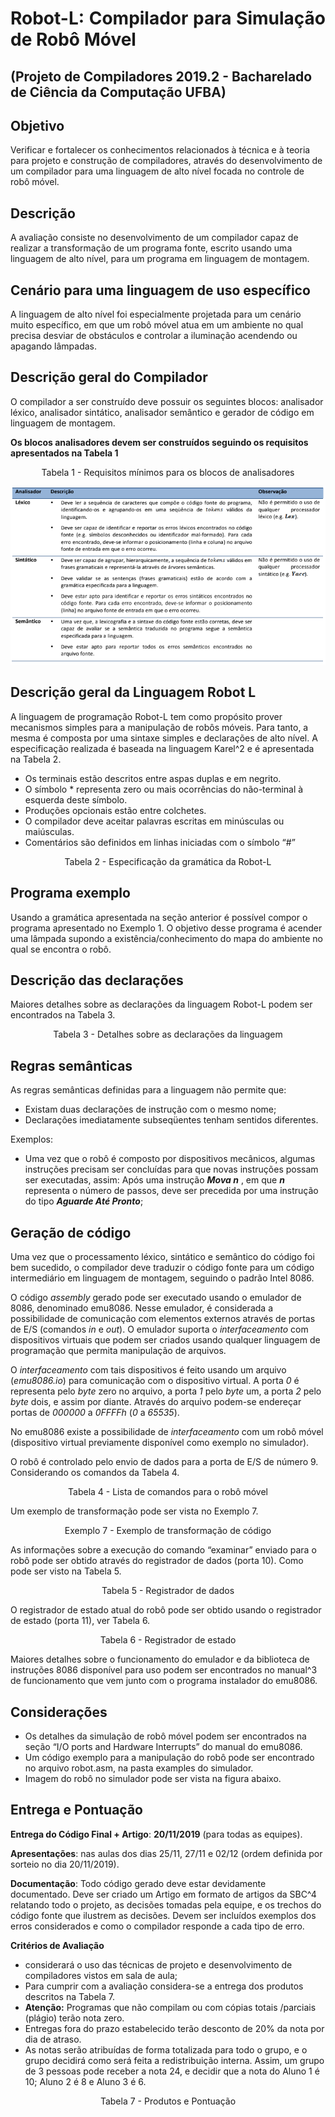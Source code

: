 # <div style="text-align: justify"> Robot-L: Compilador para Simulação de Robô Móvel </div>  
## (Projeto de Compiladores 2019.2 - Bacharelado de Ciência da Computação UFBA)

## Objetivo

Verificar e fortalecer os conhecimentos relacionados à técnica e à teoria para projeto e construção de compiladores, através do desenvolvimento de um compilador para uma linguagem de alto nível focada no controle de robô móvel.

## Descrição

A avaliação consiste no desenvolvimento de um compilador capaz de realizar a transformação de um programa fonte, escrito usando uma linguagem de alto nível, para um programa em linguagem de montagem.

## Cenário para uma linguagem de uso específico

A linguagem de alto nível foi especialmente projetada para um cenário muito específico, em que um robô móvel atua em um ambiente no qual precisa desviar de obstáculos e controlar a iluminação acendendo ou apagando lâmpadas.

## Descrição geral do Compilador

O compilador a ser construído deve possuir os seguintes blocos: analisador léxico, analisador sintático, analisador semântico e gerador de código em linguagem de montagem.

**Os blocos analisadores devem ser construídos seguindo os requisitos apresentados na Tabela 1**

<p align="center"> Tabela 1 - Requisitos mínimos para os blocos de analisadores </p>

<p align="center"><img src="imgs/Tabela1.png?raw=true" alt="Tabela 1 - Requisitos mínimos para os blocos de analisadores" title="Tabela 1 - Requisitos mínimos para os blocos de analisadores"><br></p>

## Descrição geral da Linguagem Robot L

A linguagem de programação Robot-L tem como propósito prover mecanismos simples para a manipulação de robôs móveis. Para tanto, a mesma é composta por uma sintaxe simples e declarações de alto nível. A especificação realizada é baseada na linguagem Karel^2 e é apresentada na Tabela 2.

- Os terminais estão descritos entre aspas duplas e em negrito.
- O símbolo * representa zero ou mais ocorrências do não-terminal à esquerda deste símbolo.
- Produções opcionais estão entre colchetes.
- O compilador deve aceitar palavras escritas em minúsculas ou maiúsculas.
- Comentários são definidos em linhas iniciadas com o símbolo “#”

<div style="text-align: center"> Tabela 2 - Especificação da gramática da Robot-L </div>

## Programa exemplo

Usando a gramática apresentada na seção anterior é possível compor o programa apresentado no Exemplo 1. O objetivo desse programa é acender uma lâmpada supondo a existência/conhecimento do mapa do ambiente no qual se encontra o robô.

## Descrição das declarações

Maiores detalhes sobre as declarações da linguagem Robot-L podem ser encontrados na Tabela 3.

<div style="text-align: center"> Tabela 3 - Detalhes sobre as declarações da linguagem </div>

## Regras semânticas

As regras semânticas definidas para a linguagem não permite que:

- Existam duas declarações de instrução com o mesmo nome;
- Declarações imediatamente subseqüentes tenham sentidos diferentes.

Exemplos:

- Uma vez que o robô é composto por dispositivos mecânicos, algumas instruções precisam ser concluídas para que novas instruções possam ser executadas, assim:
Após uma instrução ***Mova n*** , em que ***n*** representa o número de passos, deve ser precedida por uma instrução do tipo ***Aguarde Até Pronto***;

## Geração de código

Uma vez que o processamento léxico, sintático e semântico do código foi bem sucedido, o compilador deve traduzir o código fonte para um código intermediário em linguagem de montagem, seguindo o padrão Intel 8086.

O código *assembly* gerado pode ser executado usando o emulador de 8086, denominado emu8086. Nesse emulador, é considerada a possibilidade de comunicação com elementos externos através de portas de E/S (comandos *in* e *out*). O emulador suporta o *interfaceamento* com dispositivos virtuais que podem ser criados usando qualquer linguagem de programação que permita manipulação de arquivos.

O *interfaceamento* com tais dispositivos é feito usando um arquivo (*emu8086.io*) para comunicação com o dispositivo virtual. A
porta *0* é representa pelo *byte* zero no arquivo, a porta *1* pelo *byte* um, a porta *2* pelo *byte* dois, e assim por diante. Através do
arquivo podem-se endereçar portas de *000000* a *0FFFFh* (*0* a *65535*).

No emu8086 existe a possibilidade de *interfaceamento* com um robô móvel (dispositivo virtual previamente disponível como exemplo no simulador).

O robô é controlado pelo envio de dados para a porta de E/S de número 9. Considerando os comandos da Tabela 4.

<div style="text-align: center"> Tabela 4 - Lista de comandos para o robô móvel </div>
 
Um exemplo de transformação pode ser vista no Exemplo 7.

<div style="text-align: center"> Exemplo 7 - Exemplo de transformação de código </div>

As informações sobre a execução do comando “examinar” enviado para o robô pode ser obtido através do registrador de dados (porta 10). Como pode ser visto na Tabela 5.

<div style="text-align: center"> Tabela 5 - Registrador de dados </div>

O registrador de estado atual do robô pode ser obtido usando o registrador de estado (porta 11), ver Tabela 6.

<div style="text-align: center"> Tabela 6 - Registrador de estado </div>

Maiores detalhes sobre o funcionamento do emulador e da biblioteca de instruções 8086 disponível para uso podem ser encontrados no manual^3 de funcionamento que vem junto com o programa instalador do emu8086.

## Considerações

- Os detalhes da simulação de robô móvel podem ser encontrados na seção “I/O ports and Hardware Interrupts” do manual do emu8086.
- Um código exemplo para a manipulação do robô pode ser encontrado no arquivo robot.asm, na pasta examples do simulador.
- Imagem do robô no simulador pode ser vista na figura abaixo.

## Entrega e Pontuação

**Entrega do Código Final + Artigo**: **20/11/2019** (para todas as equipes).


**Apresentações**: nas aulas dos dias 25/11, 27/11 e 02/12 (ordem definida por sorteio no dia 20/11/2019).


**Documentação**: Todo código gerado deve estar devidamente documentado. Deve ser criado um Artigo em formato de artigos da SBC^4 relatando todo o projeto, as decisões tomadas pela equipe, e os trechos do código fonte que ilustrem as decisões. Devem ser incluídos exemplos dos erros considerados e como o compilador responde a cada tipo de erro.


**Critérios de Avaliação**


- considerará o uso das técnicas de projeto e desenvolvimento de compiladores vistos em sala de aula;
- Para cumprir com a avaliação considera-se a entrega dos produtos descritos na Tabela 7.
- **Atenção:** Programas que não compilam ou com cópias totais /parciais (plágio) terão nota zero.
- Entregas fora do prazo estabelecido terão desconto de 20% da nota por dia de atraso.
- As notas serão atribuídas de forma totalizada para todo o grupo, e o grupo decidirá como será feita a redistribuição interna.
Assim, um grupo de 3 pessoas pode receber a nota 24, e decidir que a nota do Aluno 1 é 10; Aluno 2 é 8 e Aluno 3 é 6.

<div style="text-align: center"> Tabela 7 - Produtos e Pontuação </div>
